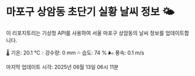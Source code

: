 
# 마포구 상암동 초단기 실황 날씨 정보 🌤️

이 리포지토리는 기상청 API를 사용하여 서울 마포구 상암동의 날씨 정보를 업데이트합니다. 

🌡️ 기온: 20.1 ℃
💧 강수량: 0 mm
💦 습도: 74 %
🌬️ 풍속: 0.1 m/s

마지막 업데이트 시각: 2025년 06월 13일 06시 11분    
